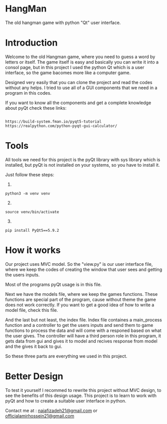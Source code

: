 # HangMan
The old hangman game with python "Qt" user interface.

# Introduction
Welcome to the old Hangman game, where you need to guess a word by letters or itself.
The game itself is easy and basically you can write it into a consol page, but
in this project I used the python Qt which is a user interface, so the game bacomes more
like a computer game.

Designed very easily that you can clone the project and read the codes without any helps.
I tried to use all of a GUI components that we need in a program in this codes.

If you want to know all the components and get a complete knowledge about pyQt check these links:
```

https://build-system.fman.io/pyqt5-tutorial
https://realpython.com/python-pyqt-gui-calculator/

```

# Tools
All tools we need for this project is the pyQt library with sys library which is installed, but pyQt
is not installed on your systems, so you have to install it.

Just follow these steps:

1.
```
python3 -m venv venv 
```
2.
```
source venv/bin/activate
```
3.
```
pip install PyQt5==5.9.2
```

# How it works
Our project uses MVC model. So the "view.py" is our user interface file, where we keep the codes
of creating the window that user sees and getting the users inputs.

Most of the programs pyQt usage is in this file.

Next we have the models file, where we keep the games functions. These functions are special part
of the program, cause without theme the game does not work correctly.
If you want to get a good idea of how to write a model file, check this file.

And the last but not least, the index file. Index file containes a main_process function and a controller
to get the users inputs and send them to game functions to process the data and will come with a responed
based on what the user gives. The controller will have a third person role in this program, it gets data
from gui and gives it to model and recives response from model and the gives it back to gui.

So these three parts are everything we used in this project.

# Better Design
To test it yourself I recommed to rewrite this project without MVC design, to see the benefits of this design usage.
This project is to learn to work with pyQt and how to create a suitable user interface in python.

Contact me at : najafizadeh21@gmail.com or officialamirhossein21@gmail.com
